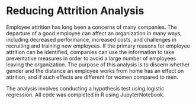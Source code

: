 # Reducing Attrition Analysis

Employee attrition has long been a concerns of many companies. The departure of a good employee can affect an organization in many ways, including decreased performance, increased costs, and challenges in recruiting and training new employees. If the primary reasons for employee attrition can be identified, companies can use the information to take preventative measures in order to avoid a large number of employees leaving the organization. The purpose of this analysis is to discern whether gender and the distance an employee works from home has an effect on attrition, and if such effects are different for women compared to men.

The analysis involves conducting a hypothesis test using logistic regression. All code was completed in R using JupyterNotebook.
